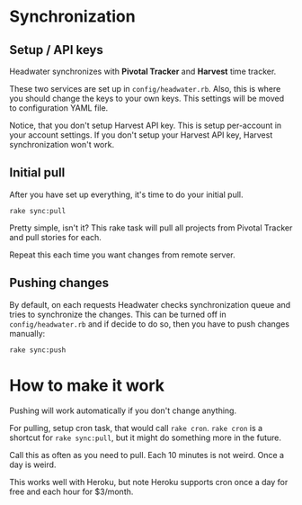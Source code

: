 # Synchronization

## Setup / API keys

Headwater synchronizes with __Pivotal Tracker__ and __Harvest__ time tracker. 

These two services are set up in `config/headwater.rb`. Also, this is where you should change the keys to your own keys. This settings will be moved to configuration YAML file.

Notice, that you don't setup Harvest API key. This is setup per-account in your account settings. If you don't setup your Harvest API key, Harvest synchronization won't work.

## Initial pull

After you have set up everything, it's time to do your initial pull. 

    rake sync:pull
    
Pretty simple, isn't it? This rake task will pull all projects from Pivotal Tracker and pull stories for each. 

Repeat this each time you want changes from remote server.

## Pushing changes

By default, on each requests Headwater checks synchronization queue and tries to synchronize the changes. This can be turned off in `config/headwater.rb` and if decide to do so, then you have to push changes manually:

    rake sync:push
    
# How to make it work

Pushing will work automatically if you don't change anything.

For pulling, setup cron task, that would call `rake cron`. `rake cron` is a shortcut for `rake sync:pull`, but it might do something more in the future.

Call this as often as you need to pull. Each 10 minutes is not weird. Once a day is weird.

This works well with Heroku, but note Heroku supports cron once a day for free and each hour for $3/month.